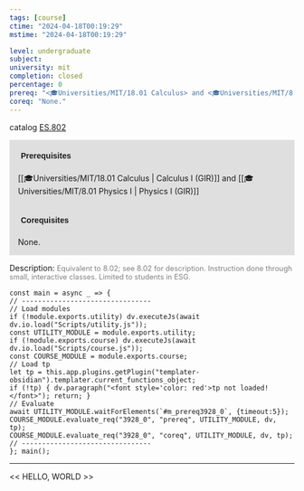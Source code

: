```yaml
---
tags: [course]
ctime: "2024-04-18T00:19:29"
mstime: "2024-04-18T00:19:29"

level: undergraduate
subject: 
university: mit
completion: closed
percentage: 0
prereq: "<🎓Universities/MIT/18.01 Calculus> and <🎓Universities/MIT/8.01 Physics I>"
coreq: "None."
---
```


catalog [ES.802](http://student.mit.edu/catalog/mESa.html#ES.802)

<span style="display: block; padding: 15px; background-color: rgb(100, 100, 100, 0.2);"><font id="m_prereq3928_0" style="display: block; font-family: Arial, sans-serif; font-weight: bold; padding: 5px">Prerequisites</font><br><span id="prereq3928_0">[[🎓Universities/MIT/18.01 Calculus | Calculus I (GIR)]] and [[🎓Universities/MIT/8.01 Physics I | Physics I (GIR)]]</span></span>
<span style="display: block; padding: 15px; background-color: rgb(100, 100, 100, 0.2);"><font id="m_coreq3928_0" style="display: block; font-family: Arial, sans-serif; font-weight: bold; padding: 5px">Corequisites</font><br><span id="coreq3928_0">None.</span></span>

<font style="">Description:</font>
<font style="color: grey; font-size: 0.8rem;">Equivalent to 8.02; see 8.02 for description. Instruction done through small, interactive classes. Limited to students in ESG.</font>

```dataviewjs
const main = async _ => {
// --------------------------------
// Load modules
if (!module.exports.utility) dv.executeJs(await dv.io.load("Scripts/utility.js"));
const UTILITY_MODULE = module.exports.utility;
if (!module.exports.course) dv.executeJs(await dv.io.load("Scripts/course.js"));
const COURSE_MODULE = module.exports.course;
// Load tp
let tp = this.app.plugins.getPlugin("templater-obsidian").templater.current_functions_object;
if (!tp) { dv.paragraph("<font style='color: red'>tp not loaded!</font>"); return; }
// Evaluate
await UTILITY_MODULE.waitForElements(`#m_prereq3928_0`, {timeout:5});
COURSE_MODULE.evaluate_req("3928_0", "prereq", UTILITY_MODULE, dv, tp);
COURSE_MODULE.evaluate_req("3928_0", "coreq", UTILITY_MODULE, dv, tp);
// --------------------------------
}; main();
```

---

<< HELLO, WORLD >>
